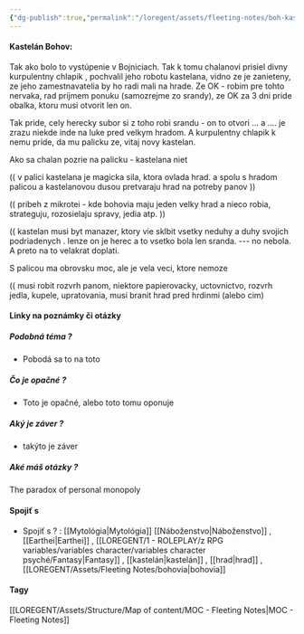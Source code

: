 ```yaml
---
{"dg-publish":true,"permalink":"/loregent/assets/fleeting-notes/boh-kastelan-bohov-napad/"}
---
```


#### Kastelán Bohov:

Tak ako bolo to vystúpenie v Bojniciach. Tak k tomu chalanovi prisiel divny kurpulentny chlapik , pochvalil jeho robotu kastelana, vidno ze je zanieteny, ze jeho zamestnavatelia by ho radi mali na hrade. Ze OK - robim pre tohto nervaka, rad prijmem ponuku (samozrejme zo srandy), ze OK za 3 dni pride obalka, ktoru musi otvorit len on.

Tak pride, cely herecky subor si z toho robi srandu - on to otvori ... a .... je zrazu niekde inde na luke pred velkym hradom. A kurpulentny chlapik k nemu pride, da mu palicku ze, vitaj novy kastelan.

Ako sa chalan pozrie na palicku - kastelana niet

(( v palici kastelana je magicka sila, ktora ovlada hrad. a spolu s hradom palicou a kastelanovou dusou pretvaraju hrad na potreby panov ))

(( pribeh z mikrotei - kde bohovia maju jeden velky hrad a nieco robia, strateguju, rozosielaju spravy, jedia atp. ))

(( kastelan musi byt manazer, ktory vie sklbit vsetky neduhy a duhy svojich podriadenych . lenze on je herec a to vsetko bola len sranda. --- no nebola. A preto na to velakrat doplati.

S palicou ma obrovsku moc, ale je vela veci, ktore nemoze

(( musi robit rozvrh panom, niektore papierovacky, uctovnictvo, rozvrh jedla, kupele, upratovania, musi branit hrad pred hrdinmi (alebo cim)

<!--- ---------------------------------------------------------------------  -->

#### Linky na poznámky či otázky

##### Podobná téma ?
- Pobodá sa to na toto

##### Čo je opačné ?
- Toto je opačné, alebo toto tomu oponuje

##### Aký je záver ?
- takýto je záver
##### Aké máš otázky ?
The paradox of personal monopoly

<!--- ---------------------------------------------------------------------  -->
#### Spojiť s
- Spojiť s ? : [[Mytológia\|Mytológia]] [[Náboženstvo\|Náboženstvo]] , [[Earthei\|Earthei]] , [[LOREGENT/1 - ROLEPLAY/z RPG variables/variables character/variables character psyché/Fantasy\|Fantasy]] , [[kastelán\|kastelán]] , [[hrad\|hrad]] , [[LOREGENT/Assets/Fleeting Notes/bohovia\|bohovia]]
#### Tagy
[[LOREGENT/Assets/Structure/Map of content/MOC - Fleeting Notes\|MOC - Fleeting Notes]]
